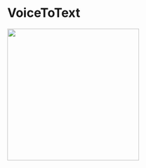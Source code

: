 # VoiceToText

<img class=mobile-image src="https://user-images.githubusercontent.com/68817698/211709282-d02ee189-f133-4cee-88e5-4e5c5cd5b2bf.png" width="300"/>
